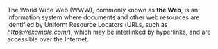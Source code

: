 The World Wide Web (WWW), commonly known as **the Web**, is an information system where documents and other web resources are identified by Uniform Resource Locators (URLs, such as *https://example.com/*), which may be interlinked by hyperlinks, and are accessible over the Internet.